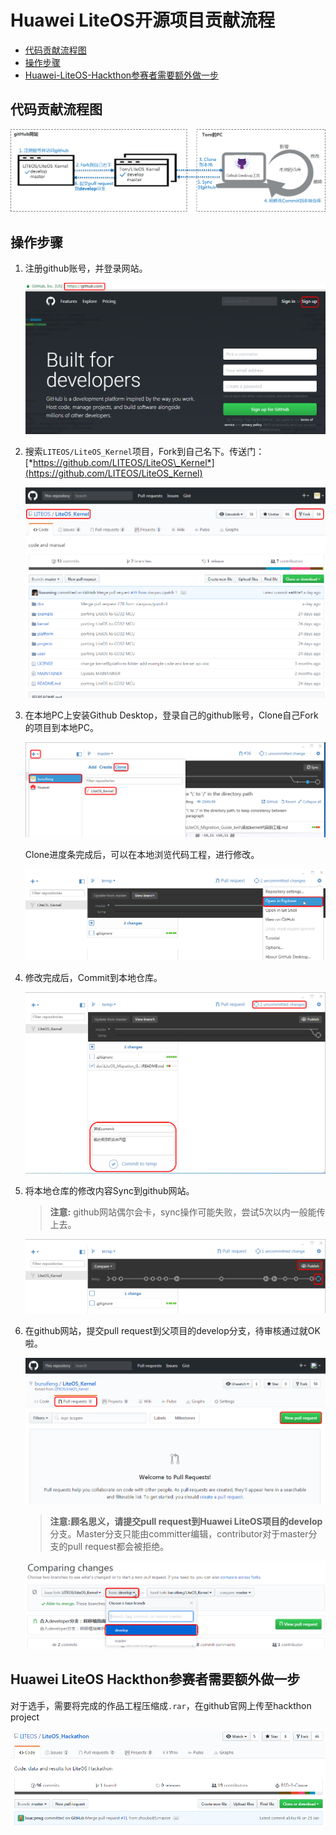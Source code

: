 # Huawei LiteOS开源项目贡献流程
* [代码贡献流程图](#代码贡献流程图)
* [操作步骤](#操作步骤)
* [Huawei-LiteOS-Hackthon参赛者需要额外做一步](#Huawei-LiteOS-Hackthon参赛者需要额外做一步)

## 代码贡献流程图
![](./meta/image1.png)

## 操作步骤

1.  注册github账号，并登录网站。
  
	![](./meta/image2.png)

2.  搜索`LITEOS/LiteOS_Kernel`项目，Fork到自己名下。传送门：[*https://github.com/LITEOS/LiteOS\_Kernel*](https://github.com/LITEOS/LiteOS_Kernel)

	![](./meta/image3.png)

3.  在本地PC上安装Github Desktop，登录自己的github账号，Clone自己Fork的项目到本地PC。
	
	![](./meta/image4.png)

	Clone进度条完成后，可以在本地浏览代码工程，进行修改。
	
	![](./meta/image5.png)

4.  修改完成后，Commit到本地仓库。
	
	![](./meta/image6.png)

5.  将本地仓库的修改内容Sync到github网站。
  
	>**注意:** github网站偶尔会卡，sync操作可能失败，尝试5次以内一般能传上去。
	
	![](./meta/image7.png)

6.  在github网站，提交pull request到父项目的develop分支，待审核通过就OK啦。
	
	![](./meta/image8.png)  

	>**注意:**顾名思义，请提交pull request到Huawei LiteOS项目的**develop**分支。Master分支只能由committer编辑，contributor对于master分支的pull request都会被拒绝。
	
	![](./meta/image9.png)

## Huawei LiteOS Hackthon参赛者需要额外做一步

对于选手，需要将完成的作品工程压缩成`.rar`，在github官网上传至hackthon project

![](./meta/image10.png)


